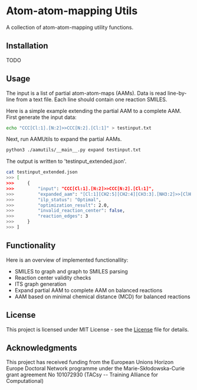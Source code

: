 # Atom-atom-mapping Utils

A collection of atom-atom-mapping utility functions. 

## Installation

TODO

## Usage

The input is a list of partial atom-atom-maps (AAMs). Data is read line-by-line
from a text file. Each line should contain one reaction SMILES.

Here is a simple example extending the partial AAM to a complete AAM. First
generate the input data:

```bash
echo "CCC[Cl:1].[N:2]>>CCC[N:2].[Cl:1]" > testinput.txt
```

Next, run AAMUtils to expand the partial AAMs. 

```bash 
python3 ./aamutils/__main__.py expand testinput.txt
```

The output is written to 'testinput_extended.json'. 

```bash 
cat testinput_extended.json 
>>> [
>>>     {
>>>         "input": "CCC[Cl:1].[N:2]>>CCC[N:2].[Cl:1]",
>>>         "expanded_aam": "[Cl:1][CH2:5][CH2:4][CH3:3].[NH3:2]>>[ClH:1].[NH2:2][CH2:5][CH2:4][CH3:3]",
>>>         "ilp_status": "Optimal",
>>>         "optimization_result": 2.0,
>>>         "invalid_reaction_center": false,
>>>         "reaction_edges": 3
>>>     }
>>> ]
```

## Functionality
Here is an overview of implemented functionallity:

- SMILES to graph and graph to SMILES parsing
- Reaction center validity checks
- ITS graph generation
- Expand partial AAM to complete AAM on balanced reactions
- AAM based on minimal chemical distance (MCD) for balanced reactions

## License

This project is licensed under MIT License - see the [License](LICENSE) file
for details.

## Acknowledgments

This project has received funding from the European Unions Horizon Europe
Doctoral Network programme under the Marie-Skłodowska-Curie grant agreement No
101072930 (TACsy -- Training Alliance for Computational)
